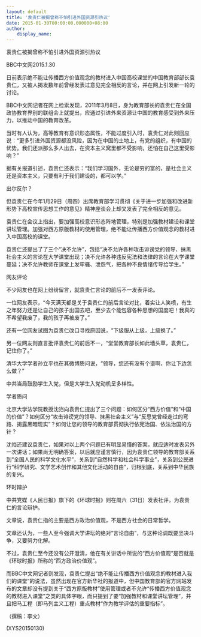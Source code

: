 ```yaml
---
layout: default
title: '袁贵仁被揭曾称不怕引进外国资源引热议'
date: 2015-01-30T00:00:00.000000+08:00
author:
    display_name: 
---
```


袁贵仁被揭曾称不怕引进外国资源引热议

BBC中文网2015.1.30

日前表示绝不能让传播西方价值观念的教材进入中国高校课堂的中国教育部部长袁贵仁，又被人揭发数年前曾经发表过意见完全相反的言论，并在网上引发新一轮的讨论。

BBC中文网记者在网上检索发现，2011年3月8日，身为教育部长的袁贵仁在全国政协教育界别的联组会上就提出，应通过引进外来资源让中国的教育感受到外来压力，以推动中国的教育改革。

当时有人认为，高等教育有意识形态属性，不能过度引入时，袁贵仁对此则回应说：“更多引进外国资源都没风险，因为在中国的土地上，有党的组织，有中国的优势。我们还派那么多人出去，在资本主义窝里都不受影响，还怕在自己这里受影响？”

据有关报道引述，袁贵仁还表示：“我们学习国外，无论是穷的富的，是社会主义还是资本主义，只要有利于我们建设的，都可以学。”

出尔反尔？

但袁贵仁在今年1月29日（周四）出席教育部学习贯彻《关于进一步加强和改进新形势下高校宣传思想工作的意见》精神座谈会上却又发表了完全相反的意见。

袁贵仁在会议上指出，要加强高校意识形态阵地管理，特别是加强教材建设和课堂讲坛管理。加强对西方原版教材的使用管理，绝不能让传播西方价值观念的教材进入中国高校的课堂。

袁贵仁还提出了了三个“决不允许”，包括“决不允许各种攻击诽谤党的领导、抹黑社会主义的言论在大学课堂出现；决不允许各种违反宪法和法律的言论在大学课堂蔓延；决不允许教师在课堂上发牢骚、泄怨气，把各种不良情绪传导给学生。”

网友评论

不少网友也在网上纷纷留言，就袁贵仁言论的前后不一发表评论。

一位网友表示，“今天满天都是关于袁贵仁的前后言论对比，着实让人笑喷，有生之年努力还是让自己的孩子出国去吧，至少去个能包容各种思想的国度吧！我真的不希望我废了，我的孩子再被废了。”

还有一位网友试图为袁贵仁改口寻找原因说，“下级服从上级，上级换了。”

另一位网友则直言批评袁贵仁的前后不一，“堂堂教育部长如此墙头草，袁贵仁，记住你了。”

清华大学学者孙立平也在其微博质问说，“领导，您还有没有个谱啊，你让下边怎么做？”

中共当局鼓励学生入党，但是大学生入党动机呈多样性。

学者质问

北京大学法学院教授沈岿向袁贵仁提出了三个问题：如何区分“西方价值”和“中国的价值”？如何区分“攻击诽谤党的领导、抹黑社会主义”与“反思党曾经走过的弯路、揭露黑暗现实”？如何让您的领导的教育部贯彻执行依宪治国、依法治国的方针？

沈岿还建议袁贵仁，如果对以上两个问题已有明显易懂的答案，就应适时发表另外一次讲话；如果尚无明确答案，以后就应谨言慎行，因为袁贵仁领导的教育部关系到“全国人民的科学文化水平”，关系到“自然科学和社会科学事业”，关系到公民进行“科学研究、文学艺术创作和其他文化活动的自由”，归根到底，关系到中华民族的复兴。

环时辩护

中共党媒《人民日报》旗下的《环球时报》则在周六（31日）发表社评，为袁贵仁的言论辩护。

文章说，袁贵仁指的主要是西方政治价值观，不是西方社会的日常哲学。

文章还认为，一些人至今强调大学讲坛的绝对“言论自由”，与这种论调既要坚决斗争，又要努力化解。

不过，袁贵仁至今还没有公开澄清，他在有关讲话中所说的“西方价值观”是否就是《环球时报》所称的“西方政治价值观”。

而BBC中文网记者则发现，袁贵仁提出“绝不能让传播西方价值观念的教材进入我们的课堂”的说法，虽然出现在官方新华社的报道中，但中国教育部的官方网站发布的文章却没有提到关于“西方原版教材”使用管理或者不允许“传播西方价值观念的教材进入课堂”之类的具体字眼，而只提到了要“加强教材和课堂讲坛管理”，并且把马工程（即马列主义工程）重点教材“作为教学评估的重要指标”。

（撰稿：李文）

(XYS20150130)

